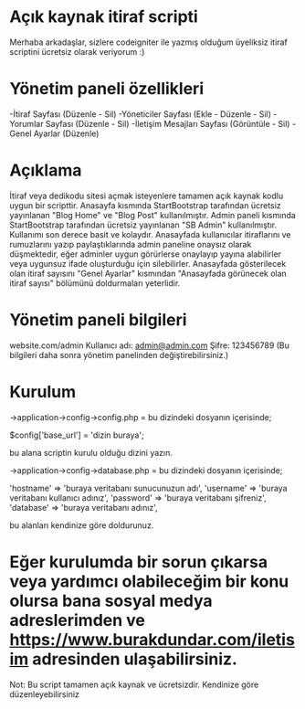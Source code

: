 # Açık kaynak itiraf scripti
Merhaba arkadaşlar, sizlere codeigniter ile yazmış olduğum üyeliksiz itiraf scriptini ücretsiz olarak veriyorum :)

# Yönetim paneli özellikleri
-İtiraf Sayfası (Düzenle - Sil)
-Yöneticiler Sayfası (Ekle - Düzenle - Sil)
-Yorumlar Sayfası (Düzenle - Sil)
-İletişim Mesajları Sayfası (Görüntüle - Sil)
-Genel Ayarlar (Düzenle)

# Açıklama
İtiraf veya dedikodu sitesi açmak isteyenlere tamamen açık kaynak kodlu uygun bir scripttir. Anasayfa kısmında StartBootstrap tarafından ücretsiz yayınlanan "Blog Home" ve "Blog Post" kullanılmıştır. Admin paneli kısmında StartBootstrap tarafından ücretsiz yayınlanan "SB Admin" kullanılmıştır. Kullanımı son derece basit ve kolaydır. Anasayfada kullanıcılar itiraflarını ve rumuzlarını yazıp paylaştıklarında admin paneline onaysız olarak düşmektedir, eğer adminler uygun görürlerse onaylayıp yayına alabilirler veya uygunsuz ifade oluşturduğu için silebilirler. Anasayfada gösterilecek olan itiraf sayısını "Genel Ayarlar" kısmından "Anasayfada görünecek olan itiraf sayısı" bölümünü doldurmaları yeterlidir.

# Yönetim paneli bilgileri
website.com/admin
Kullanıcı adı: admin@admin.com
Şifre: 123456789
(Bu bilgileri daha sonra yönetim panelinden değiştirebilirsiniz.)

# Kurulum
->application->config->config.php = bu dizindeki dosyanın içerisinde;

$config['base_url'] = 'dizin buraya';

bu alana scriptin kurulu olduğu dizini yazın.


->application->config->database.php = bu dizindeki dosyanın içerisinde;

  'hostname' => 'buraya veritabanı sunucunuzun adı',
	'username' => 'buraya veritabanı kullanıcı adınız',
	'password' => 'buraya veritabanı şifreniz',
	'database' => 'buraya veritabanı adınız',
  
  bu alanları kendinize göre doldurunuz.
  
  # Eğer kurulumda bir sorun çıkarsa veya yardımcı olabileceğim bir konu olursa bana sosyal medya adreslerimden ve https://www.burakdundar.com/iletisim adresinden ulaşabilirsiniz.
  
  Not: Bu script tamamen açık kaynak ve ücretsizdir. Kendinize göre düzenleyebilirsiniz
